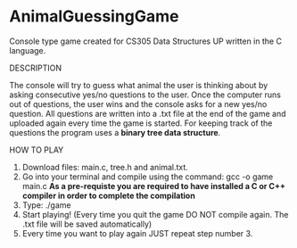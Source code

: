 # AnimalGuessingGame
Console type game created for CS305 Data Structures UP written in the C language.

DESCRIPTION

The console will try to guess what animal the user is thinking about by asking consecutive yes/no questions to the user.
Once the computer runs out of questions, the user wins and the console asks for a new yes/no question. 
All questions are written into a .txt file at the end of the game and uploaded again every time the game is started. 
For keeping track of the questions the program uses a **binary tree data structure**. 

HOW TO PLAY

  1. Download files: main.c, tree.h and animal.txt.
  2. Go into your terminal and compile using the command: gcc -o game main.c 
  **As a pre-requiste you are required to have installed a C or C++ compiler in order to complete the compilation**
  3. Type: ./game
  4. Start playing! (Every time you quit the game DO NOT compile again. The .txt file will be saved automatically)
  5. Every time you want to play again JUST repeat step number 3.
  
  
  

